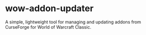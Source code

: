 # wow-addon-updater
A simple, lightweight tool for managing and updating addons from CurseForge for World of Warcraft Classic.
